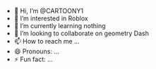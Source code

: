 - 👋 Hi, I’m @CARTOONY1
- 👀 I’m interested in Roblox
- 🌱 I’m currently learning nothing
- 💞️ I’m looking to collaborate on geometry Dash
- 📫 How to reach me ...
- 😄 Pronouns: ...
- ⚡ Fun fact: ...

<!---
CARTOONY1/CARTOONY1 is a ✨ special ✨ repository because its `README.md` (this file) appears on your GitHub profile.
You can click the Preview link to take a look at your changes.
--->
